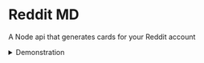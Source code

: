 # Reddit MD
A Node api that generates cards for your Reddit account

<details>
<summary>Demonstration</summary>

| hello |
| :--- |
| wsg |

</details>